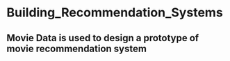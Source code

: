 # Building_Recommendation_Systems
## Movie Data is used to design a prototype of movie recommendation system
